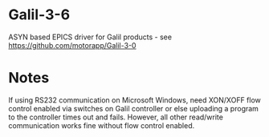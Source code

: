 Galil-3-6
=========

ASYN based EPICS driver for Galil products - see https://github.com/motorapp/Galil-3-0

Notes
=====

If using RS232 communication on Microsoft Windows, need XON/XOFF flow control enabled via switches on Galil controller or else uploading
a program to the controller times out and fails. However, all other read/write communication works fine without flow control enabled.
